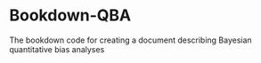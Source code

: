 # Bookdown-QBA
The bookdown code for creating a document describing Bayesian quantitative bias analyses
